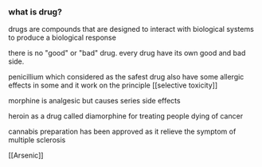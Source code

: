 

### what is drug?


drugs are compounds that are designed to interact with  biological systems to produce a biological response


there is no "good" or "bad" drug. every drug have its own good and bad side. 

penicillium which considered as the  safest drug also have some allergic effects in some and it work on the principle [[selective toxicity]] 


morphine is analgesic but causes series side effects

heroin as a drug called diamorphine for treating people dying of cancer

cannabis preparation has been approved as it relieve the symptom of multiple sclerosis

[[Arsenic]] 


